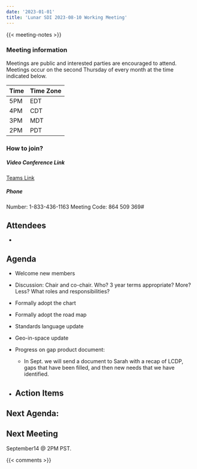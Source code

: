 ```yaml
---
date: '2023-01-01'
title: 'Lunar SDI 2023-08-10 Working Meeting'
---
```


{{<  meeting-notes >}}

### Meeting information
Meetings are public and interested parties are encouraged to attend. Meetings occur on the second Thursday of every month at the time indicated below.

| Time | Time Zone |
|------|-----------|
| 5PM  | EDT |
| 4PM  | CDT |
| 3PM  | MDT |
| 2PM  | PDT | 

### How to join?

##### Video Conference Link
[Teams Link](https://teams.microsoft.com/l/meetup-join/19%3ameeting_NjM0MzI5NGUtZDI1ZS00YWVjLWI1MTctYjUzZTU4OTVlNWIz%40thread.v2/0?context=%7b%22Tid%22%3a%220693b5ba-4b18-4d7b-9341-f32f400a5494%22%2c%22Oid%22%3a%22c27c6e98-e45a-45ff-aea5-7f10d6fe67c1%22%7d)

##### Phone
Number: 1-833-436-1163
Meeting Code: 864 509 369#

## Attendees
- 

## Agenda
- Welcome new members
- Discussion: Chair and co-chair. Who? 3 year terms appropriate? More? Less? What roles and responsibilities?
- Formally adopt the chart
- Formally adopt the road map
- Standards language update
- Geo-in-space update
- Progress on gap product document:
  - In Sept. we will send a document to Sarah with a recap of LCDP, gaps that have been filled, and then new needs that we have identified.
  
  
- ## Action Items

Next Agenda:
- 
  
## Next Meeting
September14 @ 2PM PST.

{{< comments >}}
